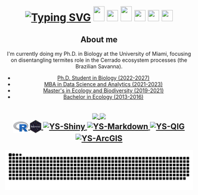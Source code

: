 
<header>
    <h1 align="center"><a href="https://git.io/typing-svg"><img src="https://readme-typing-svg.demolab.com?font=outfit&weight=200&size=40&duration=4000&pause=1&color=2DFF6A9A&center=true&vCenter=true&multiline=true&repeat=true&width=1000&height=120&lines=Hi+everyone%2C+my+name+is+Yuri+Souza+;and+I'm+an+Ecologist!" alt="Typing SVG" /></a>
    <a href="mailto: desouza.s.yuri@gmail.com"><img src="https://upload.wikimedia.org/wikipedia/commons/7/7e/Gmail_icon_%282020%29.svg" width="30" height="40" target="_blank" /></a>
    <a href="https://twitter.com/Yuri_S_Souza"><img src="https://cdn-icons-png.flaticon.com/512/733/733579.png" width="30" height="30" /></a>
    <a href="https://scholar.google.com/citations?user=s1YL0toAAAAJ"><img src="https://iconape.com/wp-content/files/da/64524/svg/google-scholar.svg" width="30" height="40" /></a>
    <a href="https://orcid.org/0000-0002-2133-0469"><img src="https://orcid.org/assets/vectors/orcid.logo.icon.svg" width="30" height="30" /></a>
    <a href="https://www.researchgate.net/profile/Yuri-Souza-6"><img src="https://upload.wikimedia.org/wikipedia/commons/thumb/5/5e/ResearchGate_icon_SVG.svg/1200px-ResearchGate_icon_SVG.svg.png" width="30" height="30" /></a>
    <a href="http://lattes.cnpq.br/4348157585292261"><img src="https://www.ufpb.br/ppgs/contents/imagens/logo-lattes.png/@@images/image.png" width="30" height="30" /></a>
    </h1>

## About me
I'm currently doing my Ph.D. in Biology at the University of Miami, focusing on disentangling termites role in the Cerrado ecosystem processes (the Brazilian Savanna).

- [Ph.D. Student in Biology (2022-2027)](https://news.miami.edu/grad/stories/2022/10/congratulations-to-our-2022-2023-fellows.html)
- [MBA in Data Science and Analytics (2021-2023)](https://mbauspesalq.com/en/courses/mba-in-data-science-and-analytics)
- [Master's in Ecology and Biodiversity (2019-2021)](https://repositorio.unesp.br/handle/11449/204150)
- [Bachelor in Ecology (2013-2016)](https://repositorio.unesp.br/handle/11449/155815)
  
<div>
    <h2 align="center"
    style="display: inline_block">
    <a href="https://github.com/souzayuri">
    <img align="center" height="180em" src="https://github-readme-stats.vercel.app/api?username=souzayuri&show_icon=true&rank_icon=github&theme=tokyonight"/>
    <img align="center" height="180em" src="https://github-readme-stats.vercel.app/api/top-langs/?username=souzayuri&layout=compact&langs_count=16&theme=tokyonight"/>
    <div>
    <img align="center" alt="YS-R" height="35" width="40" src="https://raw.githubusercontent.com/devicons/devicon/master/icons/r/r-original.svg">
    <img align="center" alt="YS-Tidyverse" height="35" width="30" src="https://raw.githubusercontent.com/rstudio/hex-stickers/master/SVG/tidyverse.svg">
    <img align="center" alt="YS-Shiny" height="35" width="30" src="https://rstudio.github.io/shiny/reference/figures/logo.png">
    <img align="center" alt="YS-Markdown" height="35" width="30" src="https://ulyngs.github.io/rmarkdown-workshop/slides/figures/rmarkdown.png">
    <img align="center" alt="YS-QIG" height="30" width="40" src="https://qgis.org/en/_downloads/19636e41148dfd0157ff0db3f7297069/qgis-icon64.svg">
    <img align="center" alt="YS-ArcGIS" height="35" width="85" src="![image](https://github.com/souzayuri/souzayuri/assets/26372793/2bbaa0fc-11b0-4d62-b8a0-d7cd8d44e6de)">
    </h2>
</div>

![](https://github.com/souzayuri/Snake-in-Contribution-Grid/blob/output/github-contribution-grid-snake-dark.svg)
